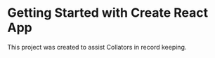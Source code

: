 # Getting Started with Create React App

This project was created to assist Collators in record keeping.
